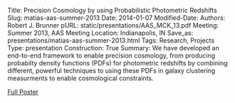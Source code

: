 Title: Precision Cosmology by using Probabilistic Photometric Redshifts
Slug: matias-aas-summer-2013
Date: 2014-01-07
Modified-Date: 
Authors: Robert J. Brunner
pURL: static/presentations/AAS_MCK_13.pdf
Meeting: Summer 2013, AAS Meeting
Location: Indianapolis, IN
Save_as: presentations/matias-aas-summer-2013.html
Tags: Research, Projects
Type: presentation
Construction: True
Summary: We have developed an end-to-end framework to enable precision cosmology, from producing probabilty density functions (PDFs) for photometric redshifts by combining different, powerful techniques to using these PDFs in galaxy clustering measurments to enable cosmological constraints.

[Full Poster]({filename}/static/presentations/AAS_MCK_13.pdf)

